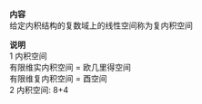 **内容**    
给定内积结构的复数域上的线性空间称为复内积空间    
    
**说明**    
1 内积空间    
有限维实内积空间 $=$ 欧几里得空间    
有限维复内积空间 $=$ 酉空间    
2 内积空间: 8+4    
